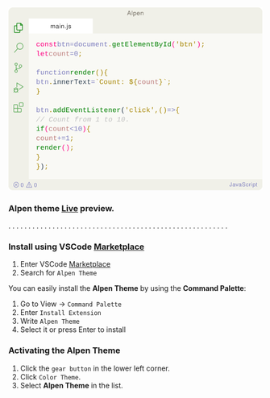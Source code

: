 <img width="830px" src="img/alpen.svg">

 ### Alpen theme [Live](https://vscodethemes.com/e/Yoko-Luxelego.alpen/alpen) preview.

. . . . . . . . . . . . . . . . . . . . . . . . . . . . . . . . . . . . . . . . . . . . . . . . . . . . . . . 

### Install using VSCode [Marketplace](https://marketplace.visualstudio.com/items?itemName=Yoko-Luxelego.alpen)

1. Enter VSCode [Marketplace](https://marketplace.visualstudio.com/items?itemName=Yoko-Luxelego.alpen)
2. Search for `Alpen Theme`

You can easily install the **Alpen Theme** by using the **Command Palette**:

1. Go to View -> `Command Palette`
2. Enter `Install Extension`
3. Write `Alpen Theme`
4. Select it or press Enter to install

### Activating the Alpen Theme

1. Click the `gear button` in the lower left corner.
2. Click `Color Theme`.
3. Select **Alpen Theme** in the list.
